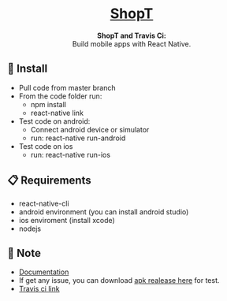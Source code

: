 <h1 align="center">
  <a href="#">
    ShopT
  </a>
</h1>

<p align="center">
  <strong>ShopT and Travis Ci:</strong><br>
  Build mobile apps with React Native.
</p>

## 📖 Install

- Pull code from master branch
- From the code folder run:
  + npm install
  + react-native link
- Test code on android:
  + Connect android device or simulator
  + run: react-native run-android
- Test code on ios
  + run: react-native run-ios


## 📋 Requirements

- react-native-cli
- android environment (you can install android studio)
- ios enviroment (install xcode)
- nodejs

## 🎉 Note
- <a href="https://github.com/phihoanganh/shopT/tree/master/docs">Documentation</a>
- If get any issue, you can download <a href="https://github.com/phihoanganh/shopT/tree/master/rs-app">apk realease here</a> for test.
- <a href="https://travis-ci.org/phihoanganh/shopT">Travis ci link </a>